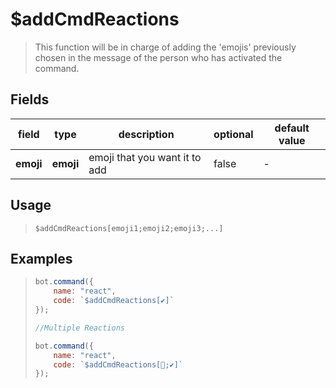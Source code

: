 # $addCmdReactions
> This function will be in charge of adding the 'emojis' previously chosen in the message of the person who has activated the command.

## Fields
|field|type|description|optional|default value|
|-----|----|-----------|--------|-------------|
|**emoji**|**emoji**|emoji that you want it to add|false|-|

## Usage
> ```
> $addCmdReactions[emoji1;emoji2;emoji3;...]
> ```

## Examples

> ```javascript
> bot.command({
>     name: "react",
>     code: `$addCmdReactions[✔]`
> });
> 
> //Multiple Reactions
> 
> bot.command({
>     name: "react",
>     code: `$addCmdReactions[🎉;✔]`
> });
> ```

